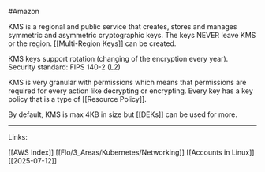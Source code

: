 #Amazon 

KMS is a regional and public service that creates, stores and manages symmetric and asymmetric cryptographic keys. The keys <span class="red-text">NEVER</span> leave KMS or the region. [[Multi-Region Keys]] can be created.

KMS keys support rotation (changing of the encryption every year). 
Security standard: FIPS 140-2 (L2)

KMS is very granular with permissions which means that permissions are required for every action like decrypting or encrypting. <span class="red-text">Every</span> key has a key policy that is a type of [[Resource Policy]]. 

By default, KMS is max 4KB in size but [[DEKs]] can be used for more. 

---
Links:

[[AWS Index]]
[[Flo/3_Areas/Kubernetes/Networking]]
[[Accounts in Linux]]
[[2025-07-12]]
